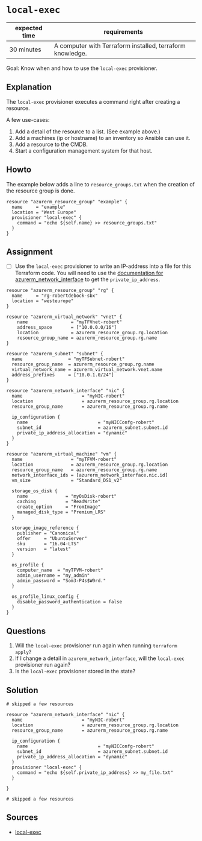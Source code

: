 # `local-exec`

|expected time|requirements                                             |
|-------------|---------------------------------------------------------|
|30 minutes   |A computer with Terraform installed, terraform knowledge.|

Goal: Know when and how to use the `local-exec` provisioner.

## Explanation

The `local-exec` provisioner executes a command right after creating a resource.

A few use-cases:

1. Add a detail of the resource to a list. (See example above.)
2. Add a machines (ip or hostname) to an inventory so Ansible can use it.
3. Add a resource to the CMDB.
4. Start a configuration management system for that host.

## Howto

The example below adds a line to `resource_groups.txt` when the creation of the resource group is done.

```hcl
resource "azurerm_resource_group" "example" {
  name     = "example"
  location = "West Europe"
  provisioner "local-exec" {
    command = "echo ${self.name} >> resource_groups.txt"
  }
}
```

## Assignment

- [ ] Use the `local-exec` provisioner to write an IP-address into a file for this Terraform code. You will need to use the [documentation for azurerm_network_interface](https://registry.terraform.io/providers/hashicorp/azurerm/latest/docs/resources/network_interface) to get the `private_ip_address`.

```hcl
resource "azurerm_resource_group" "rg" {
  name     = "rg-robertdebock-sbx"
  location = "westeurope"
}

resource "azurerm_virtual_network" "vnet" {
    name                = "myTFVnet-robert"
    address_space       = ["10.0.0.0/16"]
    location            = azurerm_resource_group.rg.location
    resource_group_name = azurerm_resource_group.rg.name
}

resource "azurerm_subnet" "subnet" {
  name                 = "myTFSubnet-robert"
  resource_group_name  = azurerm_resource_group.rg.name
  virtual_network_name = azurerm_virtual_network.vnet.name
  address_prefixes     = ["10.0.1.0/24"]
}

resource "azurerm_network_interface" "nic" {
  name                      = "myNIC-robert"
  location                  = azurerm_resource_group.rg.location
  resource_group_name       = azurerm_resource_group.rg.name

  ip_configuration {
    name                          = "myNICConfg-robert"
    subnet_id                     = azurerm_subnet.subnet.id
    private_ip_address_allocation = "dynamic"
  }
}

resource "azurerm_virtual_machine" "vm" {
  name                  = "myTFVM-robert"
  location              = azurerm_resource_group.rg.location
  resource_group_name   = azurerm_resource_group.rg.name
  network_interface_ids = [azurerm_network_interface.nic.id]
  vm_size               = "Standard_DS1_v2"

  storage_os_disk {
    name              = "myOsDisk-robert"
    caching           = "ReadWrite"
    create_option     = "FromImage"
    managed_disk_type = "Premium_LRS"
  }

  storage_image_reference {
    publisher = "Canonical"
    offer     = "UbuntuServer"
    sku       = "16.04-LTS"
    version   = "latest"
  }

  os_profile {
    computer_name  = "myTFVM-robert"
    admin_username = "my_admin"
    admin_password = "Som3-P4s$W0rd."
  }

  os_profile_linux_config {
    disable_password_authentication = false
  }
}
```

## Questions

1. Will the `local-exec` provisioner run again when running `terraform apply`?
2. If I change a detail in `azurerm_network_interface`, will the `local-exec` provisioner run again?
3. Is the `local-exec` provisioner stored in the state?

## Solution

```hcl
# skipped a few resources

resource "azurerm_network_interface" "nic" {
  name                      = "myNIC-robert"
  location                  = azurerm_resource_group.rg.location
  resource_group_name       = azurerm_resource_group.rg.name

  ip_configuration {
    name                          = "myNICConfg-robert"
    subnet_id                     = azurerm_subnet.subnet.id
    private_ip_address_allocation = "dynamic"
  }
  provisioner "local-exec" {
    command = "echo ${self.private_ip_address} >> my_file.txt"
  }

}

# skipped a few resources
```

## Sources

- [local-exec](https://www.terraform.io/docs/language/resources/provisioners/local-exec.html)
